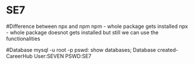 # SE7
#Difference between npx and npm
npm - whole package gets installed 
npx - whole package doesnot gets installed but still we can use the functionalities


#Database
mysql -u root -p
pswd:
show databases;
Database created-CareerHub
User:SEVEN
PSWD:SE7